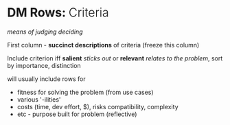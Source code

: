 # DM Rows: <span style="font-weight: 300">Criteria</span>

_means of judging deciding_

First column - **succinct descriptions** of criteria (freeze this column)

Include criterion iff **salient** _sticks out_ or **relevant** _relates to the problem_, sort by importance, distinction

will usually include rows for
- fitness for solving the problem (from use cases)
- various '-ilities'
- costs (time, dev effort, $), risks compatibility, complexity
- etc - purpose built for problem (reflective)